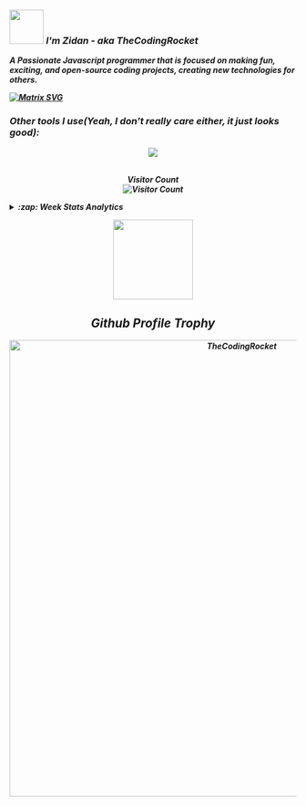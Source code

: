  
  
  
### <img src="https://media.giphy.com/media/LnQjpWaON8nhr21vNW/giphy.gif" width="60"> <em><b>I'm Zidan - aka TheCodingRocket 


A Passionate Javascript programmer that is focused on making fun, exciting, and open-source coding projects, creating new technologies for others. 
 

 
 
 
 
 
 [![Matrix SVG](https://raw.githubusercontent.com/rodrigograca31/rodrigograca31/master/matrix.svg)](https://www.youtube.com/watch?v=SDkAGkd4NLc) 



### Other tools I use(Yeah, I don't really care either, it just looks good):

<p align="center">                                   
  <img src="https://andyruwruw.vercel.app/api/skills">
<p align="center"><p align="center">
  <br>
 <b>Visitor Count</b><br>
  <img src="https://profile-counter.glitch.me/na93r/count.svg" alt="Visitor Count"/>
</p>




<details>
   <summary>:zap: Week Stats Analytics</summary>




📊 **This Week I Spent My Time On** 

```text

💬 Programming Languages: 
Javascript               13 hrs 22 mins      ████████████░░░░░░░░░░░░░   49.44% 
Python                   8 hrs 23 mins       ███████░░░░░░░░░░░░░░░░░░   30.98% 
Other                    1 hr 32 mins        █░░░░░░░░░░░░░░░░░░░░░░░░   5.72% 
P5.js                    1 hr 32 mins        █░░░░░░░░░░░░░░░░░░░░░░░░   5.7% 
HTML                     1 hr 11 mins        █░░░░░░░░░░░░░░░░░░░░░░░░   4.43%

```

📅 **I'm Most Productive on Monday** 

```text
Monday                   79 commits    █████░░░░░░░░░░░░░░░░░░░░   20.55% 
Tuesday                  48 commits    ████░░░░░░░░░░░░░░░░░░░░░   17.04% 
Wednesday                56 commits    ████░░░░░░░░░░░░░░░░░░░░░   17.62% 
Thursday                  8 commits    ██░░░░░░░░░░░░░░░░░░░░░░░   9.5% 
Friday                   25 commits    ███░░░░░░░░░░░░░░░░░░░░░░   12.84% 
Saturday                 32 commits    ███░░░░░░░░░░░░░░░░░░░░░░   13.18% 
Sunday                   12 commits    ██░░░░░░░░░░░░░░░░░░░░░░░   9.27%

```

**I'm a Night 🦉** 

```text
🌞 Morning               4 commits      ██░░░░░░░░░░░░░░░░░░░░░░░   8.41% 
🌆 Daytime               19 commits     █████████░░░░░░░░░░░░░░░░   36.33% 
🌃 Evening               16 commits     ████████░░░░░░░░░░░░░░░░░   32.82% 
🌙 Night                 15 commits     █████░░░░░░░░░░░░░░░░░░░░   22.45%

```

</details>




<p align="center">
  <img width="140" src="https://user-images.githubusercontent.com/6661165/91657958-61b4fd00-eb00-11ea-9def-dc7ef5367e34.png" />  
  <h2 align="center">Github Profile Trophy</h2>
  <p align="center">
 
 


<p align="center">
   <a href="https://github.com/ryo-ma/github-profile-trophy"><img width=800 src="https://github-profile-trophy.vercel.app/?username=TheCodingRocket&column=7"&heme=onedark alt="TheCodingRocket" /></a> </p>



[website]: https://codeSTACKr.com
[course]: http://vsCodeHero.com
[twitter]: https://twitter.com/codeSTACKr
[youtube]: https://youtube.com/codeSTACKr
[instagram]: https://instagram.com/codeSTACKr
[linkedin]: https://linkedin.com/in/codeSTACKr
[webdevplaylist]: https://www.youtube.com/playlist?list=PLkwxH9e_vrAJ0WbEsFA9W3I1W-g_BTsbt
[jsplaylist]: https://www.youtube.com/playlist?list=PLkwxH9e_vrALRJKu7wfXby3MKeflhTu6B
[cssplaylist]: https://www.youtube.com/playlist?list=PLkwxH9e_vrALSdvZuEh6gqQdmDoDIoqz4
[reactplaylist]: https://www.youtube.com/playlist?list=PLkwxH9e_vrAK4TdffpxKY3QGyHCpxFcQ0










